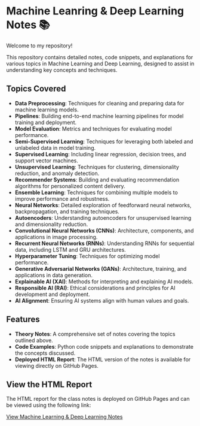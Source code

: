 # Machine Leanring & Deep Learning  Notes 📚

Welcome to my repository! 

This repository contains detailed notes, code snippets, and explanations for various topics in Machine Learning and Deep Learning, designed to assist in understanding key concepts and techniques.

## Topics Covered

- **Data Preprocessing**: Techniques for cleaning and preparing data for machine learning models.
- **Pipelines**: Building end-to-end machine learning pipelines for model training and deployment.
- **Model Evaluation**: Metrics and techniques for evaluating model performance.
- **Semi-Supervised Learning**: Techniques for leveraging both labeled and unlabeled data in model training.
- **Supervised Learning**: Including linear regression, decision trees, and support vector machines.
- **Unsupervised Learning**: Techniques for clustering, dimensionality reduction, and anomaly detection.
- **Recommender Systems**: Building and evaluating recommendation algorithms for personalized content delivery.
- **Ensemble Learning**: Techniques for combining multiple models to improve performance and robustness.
- **Neural Networks**: Detailed exploration of feedforward neural networks, backpropagation, and training techniques.
- **Autoencoders**: Understanding autoencoders for unsupervised learning and dimensionality reduction.
- **Convolutional Neural Networks (CNNs)**: Architecture, components, and applications in image processing.
- **Recurrent Neural Networks (RNNs)**: Understanding RNNs for sequential data, including LSTM and GRU architectures.
- **Hyperparameter Tuning**: Techniques for optimizing model performance.
- **Generative Adversarial Networks (GANs)**: Architecture, training, and applications in data generation.
- **Explainable AI (XAI)**: Methods for interpreting and explaining AI models.  
- **Responsible AI (RAI)**: Ethical considerations and principles for AI development and deployment.
- **AI Alignment**: Ensuring AI systems align with human values and goals.

## Features
- **Theory Notes**: A comprehensive set of notes covering the topics outlined above.
- **Code Examples**: Python code snippets and explanations to demonstrate the concepts discussed.
- **Deployed HTML Report**: The HTML version of the notes is available for viewing directly on GitHub Pages.

## View the HTML Report
The HTML report for the class notes is deployed on GitHub Pages and can be viewed using the following link:

[View Machine Learning & Deep Learning Notes](https://maxwellbernard.github.io/Machine-Learning-Deep-Learning-Notes/)

